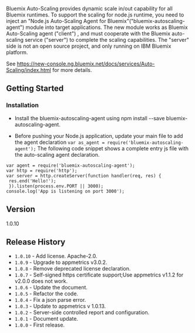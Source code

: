 
Bluemix Auto-Scaling provides dynamic scale in/out capability for all Bluemix runtimes. To support the scaling for node.js runtime, you need to inject an "Node.js Auto-Scaling Agent for Bluemix"("bluemix-autoscaling-agent") module into target applications. The new module works as Bluemix Auto-Scaling agent ("client") , and must cooperate with the Bluemix auto-scaling service ("server") to complete the scaling capabilities.  The "server" side is not an open source project, and only running on IBM Bluemix platform.

See https://new-console.ng.bluemix.net/docs/services/Auto-Scaling/index.html for more details.

## Getting Started
### Installation
* Install the bluemix-autoscaling-agent using npm install --save bluemix-autoscaling-agent.

* Before pushing your Node.js application, update your main file to add the agent declaration `var as_agent = require('bluemix-autoscaling-agent');` The following code snippet shows a complete entry js file with the auto-scaling agent declaration.
```code-snippet
var agent = require('bluemix-autoscaling-agent');
var http = require('http');
var server = http.createServer(function handler(req, res) {
 res.end('Hello!');
 }).listen(process.env.PORT || 3000);
console.log('App is listening on port 3000');
```
   

## Version
1.0.10

## Release History 
* `1.0.10` - Add license. Apache-2.0.
* `1.0.9` - Upgrade to appmetrics v3.0.2.
* `1.0.8` - Remove deprecated license declaration.
* `1.0.7` - Self-signed https certificate support;Use appmetrics v1.1.2 for v2.0.0 does not work.
* `1.0.6` - Update the document.
* `1.0.5` - Refactor the code.
* `1.0.4` - Fix a json parse error.  
* `1.0.3` - Update to appmetrics v 1.0.13.  
* `1.0.2` - Server-side controlled report and configuration.  
* `1.0.1` - Document update.  
* `1.0.0` - First release.

